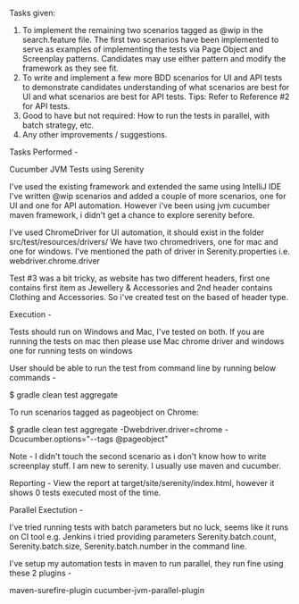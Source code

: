 Tasks given:
 
1. To implement the remaining two scenarios tagged as @wip in the search.feature file. The first two scenarios have been implemented to serve as examples of implementing the tests via Page Object and Screenplay patterns. Candidates may use either pattern and modify the framework as they see fit.
2. To write and implement a few more BDD scenarios for UI and API tests to demonstrate candidates understanding of what scenarios are best for UI and what scenarios are best for API tests. Tips: Refer to Reference #2 for API tests.
3. Good to have but not required: How to run the tests in parallel, with batch strategy, etc.
4. Any other improvements / suggestions. 

Tasks Performed - 

Cucumber JVM Tests using Serenity

I've used the existing framework and extended the same using IntelliJ IDE
I've written @wip scenarios and added a couple of more scenarios, one for UI and one for API automation.
However i've been using jvm cucumber maven framework, i didn't get a chance to explore serenity before.


I've used ChromeDriver for UI automation, it should exist in the folder src/test/resources/drivers/
We have two chromedrivers, one for mac and one for windows. I've mentioned the path of driver in Serenity.properties i.e. webdriver.chrome.driver

Test #3 was a bit tricky, as website has two different headers, first one contains first item as Jewellery & Accessories and 2nd header contains Clothing and Accessories. So i've created test on the based of header type.


Execution -

Tests should run on Windows and Mac, I've tested on both.
If you are running the tests on mac then please use Mac chrome driver and windows one for running tests on windows


User should be able to run the test from command line by running below commands -

$ gradle clean test aggregate

To run scenarios tagged as pageobject on Chrome:

$ gradle clean test aggregate -Dwebdriver.driver=chrome -Dcucumber.options="--tags @pageobject"

Note - I didn't touch the second scenario as i don't know how to write screenplay stuff. I am new to serenity. I usually use maven and cucumber.

Reporting - 
View the report at target/site/serenity/index.html, however it shows 0 tests executed most of the time.

Parallel Exectution -

I've tried running tests with batch parameters but no luck, seems like it runs on CI tool e.g. Jenkins
i tried providing parameters Serenity.batch.count, Serenity.batch.size, Serenity.batch.number in the command line.

I've setup my automation tests in maven to run parallel, they run fine using these 2 plugins -


maven-surefire-plugin
cucumber-jvm-parallel-plugin
